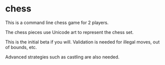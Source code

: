 # chess

This is a command line chess game for 2 players.

The chess pieces use Unicode art to represent the chess set.

This is the initial beta if you will. Validation is needed for illegal moves, out of bounds, etc.

Advanced strategies such as castling are also needed. 